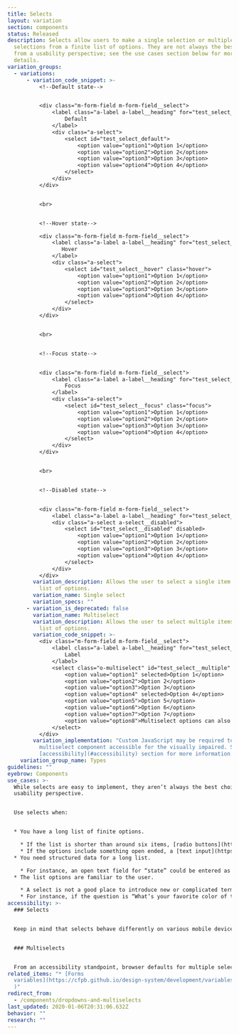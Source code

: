 ```yaml
---
title: Selects
layout: variation
section: components
status: Released
description: Selects allow users to make a single selection or multiple
  selections from a finite list of options. They are not always the best choice
  from a usability perspective; see the use cases section below for more
  details.
variation_groups:
  - variations:
      - variation_code_snippet: >-
          <!--Default state-->


          <div class="m-form-field m-form-field__select">
              <label class="a-label a-label__heading" for="test_select_default">
                  Default
              </label>
              <div class="a-select">
                  <select id="test_select_default">
                      <option value="option1">Option 1</option>
                      <option value="option2">Option 2</option>
                      <option value="option3">Option 3</option>
                      <option value="option4">Option 4</option>
                  </select>
              </div>
          </div>


          <br>


          <!--Hover state-->

          <div class="m-form-field m-form-field__select">
              <label class="a-label a-label__heading" for="test_select__hover">
                 Hover
              </label>
              <div class="a-select">
                  <select id="test_select__hover" class="hover">
                      <option value="option1">Option 1</option>
                      <option value="option2">Option 2</option>
                      <option value="option3">Option 3</option>
                      <option value="option4">Option 4</option>
                  </select>
              </div>
          </div>


          <br>


          <!--Focus state-->


          <div class="m-form-field m-form-field__select">
              <label class="a-label a-label__heading" for="test_select__focus">
                  Focus
              </label>
              <div class="a-select">
                  <select id="test_select__focus" class="focus">
                      <option value="option1">Option 1</option>
                      <option value="option2">Option 2</option>
                      <option value="option3">Option 3</option>
                      <option value="option4">Option 4</option>
                  </select>
              </div>
          </div>


          <br>


          <!--Disabled state-->


          <div class="m-form-field m-form-field__select">
              <label class="a-label a-label__heading" for="test_select__disabled">Disabled</label>
              <div class="a-select a-select__disabled">
                  <select id="test_select__disabled" disabled>
                      <option value="option1">Option 1</option>
                      <option value="option2">Option 2</option>
                      <option value="option3">Option 3</option>
                      <option value="option4">Option 4</option>
                  </select>
              </div>
          </div>
        variation_description: Allows the user to select a single item from a dropdown
          list of options.
        variation_name: Single select
        variation_specs: ""
      - variation_is_deprecated: false
        variation_name: Multiselect
        variation_description: Allows the user to select multiple items from a dropdown
          list of options.
        variation_code_snippet: >-
          <div class="m-form-field m-form-field__select">
              <label class="a-label a-label__heading" for="test_select__multiple">
                  Label
              </label>
              <select class="o-multiselect" id="test_select__multiple" multiple>
                  <option value="option1" selected>Option 1</option>
                  <option value="option2">Option 2</option>
                  <option value="option3">Option 3</option>
                  <option value="option4" selected>Option 4</option>
                  <option value="option5">Option 5</option>
                  <option value="option6">Option 6</option>
                  <option value="option7">Option 7</option>
                  <option value="option8">Multiselect options can also contain long words that will be wrapped like supercalifragilisticexpialidocious</option>
              </select>
          </div>
        variation_implementation: "Custom JavaScript may be required to make the default
          multiselect component accessible for the visually impaired. See the
          [accessibility](#accessibility) section for more information. "
    variation_group_name: Types
guidelines: ""
eyebrow: Components
use_cases: >-
  While selects are easy to implement, they aren’t always the best choice from a
  usability perspective.


  Use selects when:


  * You have a long list of finite options. 

    * If the list is shorter than around six items, [radio buttons](https://cfpb.github.io/design-system/components/radio-buttons) or [checkboxes](https://cfpb.github.io/design-system/components/checkboxes) might work better. 
    * If the options include something open ended, a [text input](https://cfpb.github.io/design-system/components/text-inputs) field is better.
  * You need structured data for a long list. 

    * For instance, an open text field for “state” could be entered as Missouri or MO. So if this needs to be standardized, a select facilitates this standardization.
  * The list options are familiar to the user. 

    * A select is not a good place to introduce new or complicated terms or concepts. 
    * For instance, if the question is “What’s your favorite color of the rainbow,” a select could be a good choice. The options are familiar and there are more than six.
accessibility: >-
  ### Selects


  Keep in mind that selects behave differently on various mobile devices, taking up different amounts of real estate and requiring different interactions. Mobile also doesn’t allow for the use of typeahead to navigate quickly to an item in a list, so navigating long lists can be especially cumbersome.


  ### Multiselects


  From an accessibility standpoint, browser defaults for multiple select components require the use of a mouse (e.g. holding down the control key and clicking several items). The default components are a poor choice for the visually impaired. If a multiselect component is desired, use custom JavaScript to make it accessible.
related_items: "* [Forms
  variables](https://cfpb.github.io/design-system/development/variables#forms-1\
  )"
redirect_from:
  - /components/dropdowns-and-multiselects
last_updated: 2020-01-06T20:31:06.632Z
behavior: ""
research: ""
---
```

